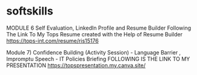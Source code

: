 # softskills

MODULE 6 Self Evaluation, LinkedIn Profile and Resume Builder
Following The Link To My Tops Resume created with the Help of Resume Builder <br>
https://tops-int.com/resume/ris15176


Module 7) Confidence Building (Activity Session) - Language Barrier , Impromptu
Speech - IT Policies Briefing
FOLLOWING IS THE LINK TO MY PRESENTATION
https://topspresentation.my.canva.site/
